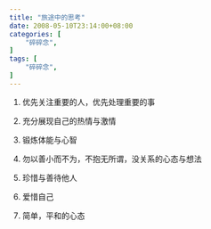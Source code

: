 ```yaml
---
title: "旅途中的思考"
date: 2008-05-10T23:14:00+08:00
categories: [
    "碎碎念",
]
tags: [
    "碎碎念",
]
---
```


1. 优先关注重要的人，优先处理重要的事
 
2. 充分展现自己的热情与激情
 
3. 锻炼体能与心智
 
4. 勿以善小而不为，不抱无所谓，没关系的心态与想法
 
5. 珍惜与善待他人
 
6. 爱惜自己
 
7. 简单，平和的心态
